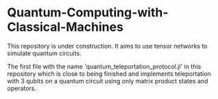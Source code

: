 # Quantum-Computing-with-Classical-Machines

This repository is under construction. It aims to use tensor networks to simulate quantum circuits. 

The first file with the name 'quantum_teleportation_protocol.jl' in this repository which is close to being finished and implements teleportation with 3 qubits on a quantum
circuit using only matrix product states and operators.
